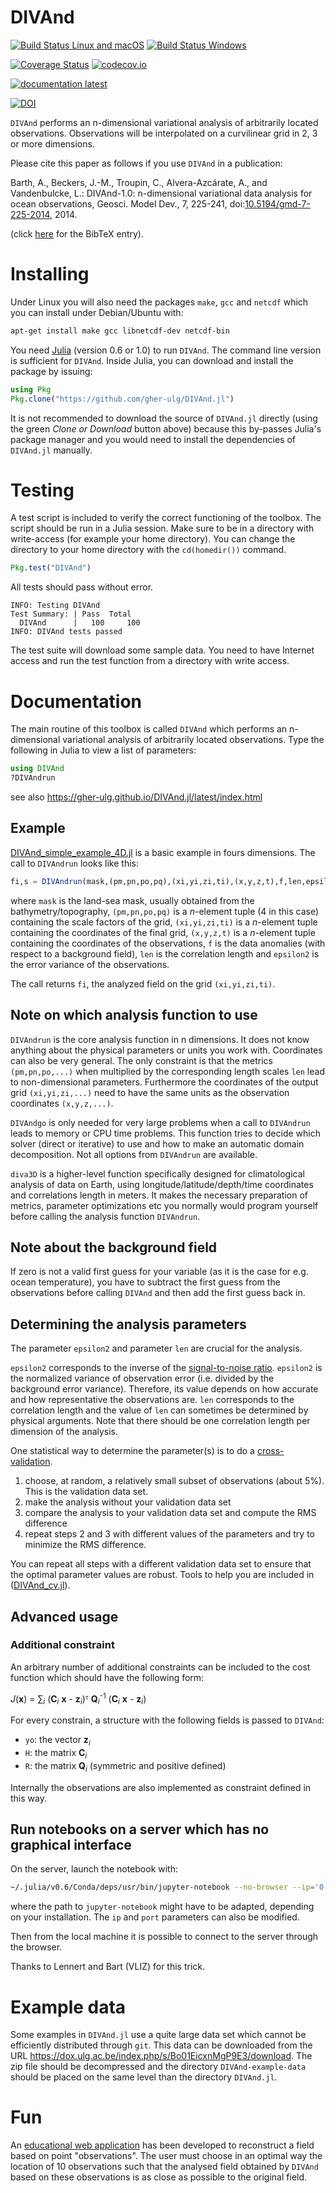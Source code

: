 # DIVAnd

[![Build Status Linux and macOS](https://travis-ci.org/gher-ulg/DIVAnd.jl.svg?branch=master)](https://travis-ci.org/gher-ulg/DIVAnd.jl)
[![Build Status Windows](https://ci.appveyor.com/api/projects/status/github/gher-ulg/DIVAnd.jl?branch=master&svg=true)](https://ci.appveyor.com/project/Alexander-Barth/DIVAnd-jl)

[![Coverage Status](https://coveralls.io/repos/gher-ulg/DIVAnd.jl/badge.svg?branch=master&service=github)](https://coveralls.io/github/gher-ulg/DIVAnd.jl?branch=master)
[![codecov.io](http://codecov.io/github/gher-ulg/DIVAnd.jl/coverage.svg?branch=master)](http://codecov.io/github/gher-ulg/DIVAnd.jl?branch=master)

<!--[![documentation stable](https://img.shields.io/badge/docs-stable-blue.svg)](https://gher-ulg.github.io/DIVAnd.jl/stable/)-->
[![documentation latest](https://img.shields.io/badge/docs-latest-blue.svg)](https://gher-ulg.github.io/DIVAnd.jl/latest/)

[![DOI](https://zenodo.org/badge/79277337.svg)](https://zenodo.org/badge/latestdoi/79277337)

`DIVAnd` performs an n-dimensional variational analysis of arbitrarily located observations. Observations will be interpolated on a curvilinear grid in 2, 3 or more dimensions.

Please cite this paper as follows if you use `DIVAnd` in a publication:

Barth, A., Beckers, J.-M., Troupin, C., Alvera-Azcárate, A., and Vandenbulcke, L.: DIVAnd-1.0: n-dimensional variational data analysis for ocean observations, Geosci. Model Dev., 7, 225-241, doi:[10.5194/gmd-7-225-2014](http://dx.doi.org/10.5194/gmd-7-225-2014), 2014.

(click [here](./data/DIVAnd.bib) for the BibTeX entry).


# Installing

Under Linux you will also need the packages `make`, `gcc` and `netcdf` which you can install under Debian/Ubuntu with:

```bash
apt-get install make gcc libnetcdf-dev netcdf-bin
```

You need [Julia](http://julialang.org) (version 0.6 or 1.0) to run `DIVAnd`. The command line version is sufficient for `DIVAnd`.
Inside Julia, you can download and install the package by issuing:

```julia
using Pkg
Pkg.clone("https://github.com/gher-ulg/DIVAnd.jl")
```

It is not recommended to download the source of `DIVAnd.jl` directly (using the green *Clone or Download* button above) because this by-passes Julia's package manager and you would need to install the dependencies of `DIVAnd.jl` manually.

# Testing

A test script is included to verify the correct functioning of the toolbox.
The script should be run in a Julia session.
Make sure to be in a directory with write-access (for example your home directory).
You can change the directory to your home directory with the `cd(homedir())` command.

```julia
Pkg.test("DIVAnd")
```

All tests should pass without error.

```
INFO: Testing DIVAnd
Test Summary: | Pass  Total
  DIVAnd      |   100     100
INFO: DIVAnd tests passed
```

The test suite will download some sample data.
You need to have Internet access and run the test function from a directory with write access.

# Documentation

The main routine of this toolbox is called `DIVAnd` which performs an n-dimensional variational analysis of arbitrarily located observations. Type the following in Julia to view a list of parameters:

```julia
using DIVAnd
?DIVAndrun
```

see also https://gher-ulg.github.io/DIVAnd.jl/latest/index.html

## Example

[DIVAnd_simple_example_4D.jl](https://github.com/gher-ulg/DIVAnd.jl/blob/master/examples/DIVAnd_simple_example_4D.jl) is a basic example in fours dimensions. The call to `DIVAndrun` looks like this:

```julia
fi,s = DIVAndrun(mask,(pm,pn,po,pq),(xi,yi,zi,ti),(x,y,z,t),f,len,epsilon2);

```
where
`mask` is the land-sea mask, usually obtained from the bathymetry/topography,
`(pm,pn,po,pq)` is a *n*-element tuple (4 in this case) containing the scale factors of the grid,
`(xi,yi,zi,ti)` is a *n*-element tuple containing the coordinates of the final grid,
`(x,y,z,t)` is a *n*-element tuple containing the coordinates of the observations,
`f` is the data anomalies (with respect to a background field),
`len` is the correlation length and
`epsilon2` is the error variance of the observations.

The call returns `fi`, the analyzed field on the grid `(xi,yi,zi,ti)`.

## Note on which analysis function to use

`DIVAndrun` is the core analysis function in n dimensions. It does not know anything about the physical parameters or units you work with. Coordinates can also be very general. The only constraint is that the metrics `(pm,pn,po,...)` when multiplied by the corresponding length scales `len` lead to non-dimensional parameters. Furthermore the coordinates of the output grid `(xi,yi,zi,...)` need to have the same units as the observation coordinates `(x,y,z,...)`.

`DIVAndgo` is only needed for very large problems when a call to `DIVAndrun` leads to memory or CPU time problems. This function tries to decide which solver (direct or iterative) to use and how to make an automatic domain decomposition. Not all options from `DIVAndrun` are available.

`diva3D` is a higher-level function specifically designed for climatological analysis of data on Earth, using longitude/latitude/depth/time coordinates and correlations length in meters. It makes the necessary preparation of metrics, parameter optimizations etc you normally would program yourself before calling the analysis function `DIVAndrun`.


## Note about the background field

If zero is not a valid first guess for your variable (as it is the case for e.g. ocean temperature), you have to subtract the first guess from the observations before calling `DIVAnd` and then add the first guess back in.

## Determining the analysis parameters

The parameter `epsilon2` and parameter `len` are crucial for the analysis.

`epsilon2` corresponds to the inverse of the [signal-to-noise ratio](https://en.wikipedia.org/wiki/Signal-to-noise_ratio). `epsilon2` is the normalized variance of observation error (i.e. divided by the background error variance). Therefore, its value depends on how accurate and how representative the observations are.
`len` corresponds to the correlation length and the value of `len` can sometimes be determined by physical arguments. Note that there should be one correlation length per dimension of the analysis.

One statistical way to determine the parameter(s) is to do a [cross-validation](https://en.wikipedia.org/wiki/Cross-validation_%28statistics%29).

1. choose, at random, a relatively small subset of observations (about 5%). This is the validation data set.
2. make the analysis without your validation data set
3. compare the analysis to your validation data set and compute the RMS difference
4. repeat steps 2 and 3 with different values of the parameters and try to minimize the RMS difference.

You can repeat all steps with a different validation data set to ensure that the optimal parameter values are robust.
Tools to help you are included in  ([DIVAnd_cv.jl](https://github.com/gher-ulg/DIVAnd.jl/blob/master/src/DIVAnd_cv.jl)).

## Advanced usage

### Additional constraint

An arbitrary number of additional constraints can be included to the cost function which should have the following form:

*J*(**x**) = ∑<sub>*i*</sub> (**C**<sub>*i*</sub> **x**  - **z**<sub>*i*</sub>)ᵀ **Q**<sub>*i*</sub><sup>-1</sup> (**C**<sub>*i*</sub> **x** - **z**<sub>*i*</sub>)

For every constrain, a structure with the following fields is passed to `DIVAnd`:

* `yo`: the vector **z**<sub>*i*</sub>
* `H`: the matrix **C**<sub>*i*</sub>
* `R`: the matrix **Q**<sub>*i*</sub> (symmetric and positive defined)

Internally the observations are also implemented as constraint defined in this way.

## Run notebooks on a server which has no graphical interface

On the server, launch the notebook with:
```bash
~/.julia/v0.6/Conda/deps/usr/bin/jupyter-notebook --no-browser --ip='0.0.0.0' --port=8888
```
where the path to `jupyter-notebook` might have to be adapted, depending on your installation. The `ip` and `port` parameters can also be modified.

Then from the local machine it is possible to connect to the server through the browser.

Thanks to Lennert and Bart (VLIZ) for this trick.

# Example data

Some examples in `DIVAnd.jl` use a quite large data set which cannot be efficiently distributed through `git`. This data can be downloaded from the URL https://dox.ulg.ac.be/index.php/s/Bo01EicxnMgP9E3/download. The zip file should be decompressed and the directory `DIVAnd-example-data` should be placed on the same level than the directory `DIVAnd.jl`.


# Fun

An [educational web application](http://data-assimilation.net/Tools/divand_demo/html/) has been developed to reconstruct a field based on point "observations". The user must choose in an optimal way the location of 10 observations such that the analysed field obtained by `DIVAnd` based on these observations is as close as possible to the original field.
